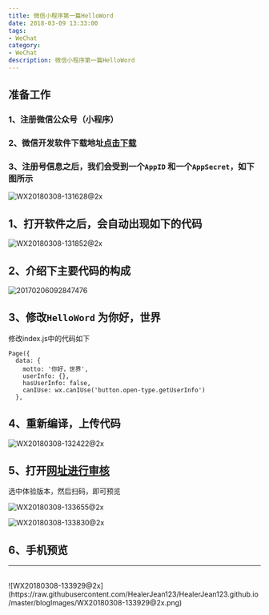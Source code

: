 ```yaml
---
title: 微信小程序第一篇HelloWord
date: 2018-03-09 13:33:00
tags: 
- WeChat
category: 
- WeChat
description: 微信小程序第一篇HelloWord
---
```

<!-- 
1、替换图片image url 
https://raw.githubusercontent.com/HealerJean123/HealerJean123.github.io/master/blogImages
2、替换下面的gittalk id 随机数
-->

## **准备工作**
### 1、注册微信公众号（小程序）
### **2、微信开发软件下载地址**[点击下载](https://mp.weixin.qq.com/debug/wxadoc/dev/devtools/download.html)

### **3、注册号信息之后，我们会受到一个`AppID` 和一个`AppSecret`，如下图所示**
![WX20180308-131628@2x](https://raw.githubusercontent.com/HealerJean123/HealerJean123.github.io/master/blogImages/WX20180308-131628@2x.png)

## **1、打开软件之后，会自动出现如下的代码** 

![WX20180308-131852@2x](https://raw.githubusercontent.com/HealerJean123/HealerJean123.github.io/master/blogImages/WX20180308-132422@2x.png)

## **2、介绍下主要代码的构成**
![20170206092847476](https://raw.githubusercontent.com/HealerJean123/HealerJean123.github.io/master/blogImages/20170206092847476.png)


## **3、修改`HelloWord` 为你好，世界**
修改index.js中的代码如下

```
Page({
  data: {
    motto: '你好，世界',
    userInfo: {},
    hasUserInfo: false,
    canIUse: wx.canIUse('button.open-type.getUserInfo')
  },

```

## **4、重新编译，上传代码**

![WX20180308-132422@2x](https://raw.githubusercontent.com/HealerJean123/HealerJean123.github.io/master/blogImages/WX20180308-132422@2x.png)

## **5、打开[网址进行审核](https://mp.weixin.qq.com/wxopen/wacodepage?action=getcodepage&token=959420618&lang=zh_CN)**
选中体验版本，然后扫码，即可预览

![WX20180308-133655@2x](https://raw.githubusercontent.com/HealerJean123/HealerJean123.github.io/master/blogImages/WX20180308-133655@2x.png)

![WX20180308-133830@2x](https://raw.githubusercontent.com/HealerJean123/HealerJean123.github.io/master/blogImages/WX20180308-133830@2x.png)


## **6、手机预览**
---
<br/>
![WX20180308-133929@2x](https://raw.githubusercontent.com/HealerJean123/HealerJean123.github.io/master/blogImages/WX20180308-133929@2x.png)


<!-- Gitalk 评论 start  -->

<link rel="stylesheet" href="https://unpkg.com/gitalk/dist/gitalk.css">
<script src="https://unpkg.com/gitalk@latest/dist/gitalk.min.js"></script> 
<div id="gitalk-container"></div>    
 <script type="text/javascript">
    var gitalk = new Gitalk({
		clientID: `1d164cd85549874d0e3a`,
		clientSecret: `527c3d223d1e6608953e835b547061037d140355`,
		repo: `HealerJean123.github.io`,
		owner: 'HealerJean123',
		admin: ['HealerJean123'],
		id: 'lp1tkURFKzI7QONv',
    });
    gitalk.render('gitalk-container');
</script> 

<!-- Gitalk end -->

